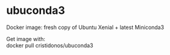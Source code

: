 # ubuconda3
Docker image: fresh copy of Ubuntu Xenial + latest Miniconda3

Get image with:  
docker pull cristidonos/ubuconda3
